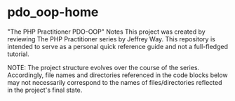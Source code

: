 # pdo_oop-home
"The PHP Practitioner PDO-OOP" Notes
This project was created by reviewing The PHP Practitioner series by Jeffrey Way. This repository is intended to serve as a personal quick reference guide and not a full-fledged tutorial.

NOTE: The project structure evolves over the course of the series. Accordingly, file names and directories referenced in the code blocks below may not necessarily correspond to the names of files/directories reflected in the project's final state.
